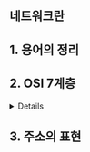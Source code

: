 ## 네트워크란
## 1. 용어의 정리
## 2. OSI 7계층
<details>

  |OSI|7계층| 
  |---|---| 
  |7계층|응용계층| 
  |6계층|표현계층| 
  |5계층|세션계층| 
  |4계층|전송계층| 
  |3계층|네트워크계층| 
  |2계층|데이터 링크 계층| 
  |1계층|물리계층| 

  <details>
    <summary>7계층</summary>
  </details>

  <details>
    <summary>6계층</summary>
  </details>
  
  <details>
    <summary>5계층</summary>
  </details>
  <details>
    <summary>4계층</summary>
  </details>
  <details>
    <summary>3계층</summary>
  </details>
  <details>
    <summary>2계층</summary>
  </details>
  <details>
    <summary>1계층</summary>
  </details>
</details>

## 3. 주소의 표현
